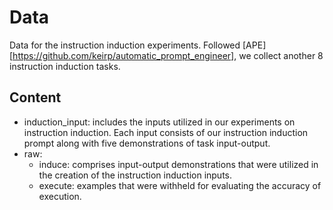 # Data
Data for the instruction induction experiments. Followed [APE][https://github.com/keirp/automatic_prompt_engineer], we collect another 8 instruction induction tasks.


## Content

- induction_input: includes the inputs utilized in our experiments on instruction induction. Each input consists of our instruction induction prompt along with five demonstrations of task input-output.
- raw:
	- induce: comprises input-output demonstrations that were utilized in the creation of the instruction induction inputs.
	- execute: examples that were withheld for evaluating the accuracy of execution.




